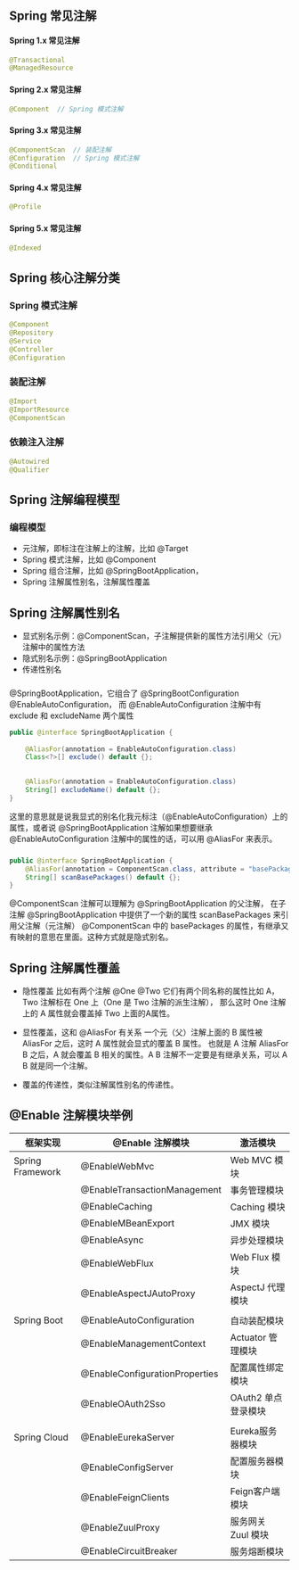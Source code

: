 
## Spring 常见注解
#### Spring 1.x 常见注解

```java
@Transactional
@ManagedResource
```

#### Spring 2.x 常见注解
```java
@Component  // Spring 模式注解
```

#### Spring 3.x 常见注解
```java
@ComponentScan  // 装配注解
@Configuration  // Spring 模式注解
@Conditional
```

#### Spring 4.x 常见注解
```java
@Profile
```

#### Spring 5.x 常见注解
```java
@Indexed
```

## Spring 核心注解分类

### Spring 模式注解
```java
@Component
@Repository
@Service
@Controller
@Configuration
```

### 装配注解
```java
@Import
@ImportResource
@ComponentScan
```
### 依赖注入注解
```java
@Autowired
@Qualifier
```

## Spring 注解编程模型

### 编程模型

* 元注解，即标注在注解上的注解，比如 @Target
* Spring 模式注解，比如 @Component
* Spring 组合注解，比如 @SpringBootApplication，
* Spring 注解属性别名，注解属性覆盖


## Spring 注解属性别名

* 显式别名示例：@ComponentScan，子注解提供新的属性方法引用父（元）注解中的属性方法
* 隐式别名示例：@SpringBootApplication
* 传递性别名

###
@SpringBootApplication，它组合了 @SpringBootConfiguration @EnableAutoConfiguration，
而 @EnableAutoConfiguration 注解中有 exclude 和 excludeName 两个属性
```java
public @interface SpringBootApplication {
	
	@AliasFor(annotation = EnableAutoConfiguration.class)
	Class<?>[] exclude() default {};

	
	@AliasFor(annotation = EnableAutoConfiguration.class)
	String[] excludeName() default {};
}
```

这里的意思就是说我显式的别名化我元标注（@EnableAutoConfiguration）上的属性，或者说 @SpringBootApplication 
注解如果想要继承 @EnableAutoConfiguration 注解中的属性的话，可以用 @AliasFor 来表示。


### 
```java
public @interface SpringBootApplication {
    @AliasFor(annotation = ComponentScan.class, attribute = "basePackages")
    String[] scanBasePackages() default {};
}
```

@ComponentScan 注解可以理解为 @SpringBootApplication 的父注解，
在子注解  @SpringBootApplication 中提供了一个新的属性 scanBasePackages 来引用父注解（元注解） @ComponentScan
中的 basePackages 的属性，有继承又有映射的意思在里面。这种方式就是隐式别名。

## Spring 注解属性覆盖

* 隐性覆盖
比如有两个注解 @One @Two 它们有两个同名称的属性比如 A， Two 注解标在 One 上（One 是 Two 注解的派生注解），
那么这时 One 注解上的 A 属性就会覆盖掉 Two 上面的A属性。

* 显性覆盖，这和 @AliasFor 有关系
一个元（父）注解上面的 B 属性被 AliasFor 之后，这时 A 属性就会显式的覆盖 B 属性。
也就是 A 注解 AliasFor B 之后，A 就会覆盖 B 相关的属性。A B 注解不一定要是有继承关系，可以 A B 就是同一个注解。

* 覆盖的传递性，类似注解属性别名的传递性。

## **@Enable** **注解模块举例**

| 框架实现         | @Enable 注解模块               | 激活模块            |
| ---------------- | ------------------------------ | ------------------- |
| Spring Framework | @EnableWebMvc                  | Web MVC 模块        |
|                  | @EnableTransactionManagement   | 事务管理模块        |
|                  | @EnableCaching                 | Caching 模块        |
|                  | @EnableMBeanExport             | JMX 模块            |
|                  | @EnableAsync                   | 异步处理模块        |
|                  | @EnableWebFlux                 | Web Flux 模块       |
|                  | @EnableAspectJAutoProxy        | AspectJ 代理模块    |
|                  |                                |                     |
| Spring Boot      | @EnableAutoConfiguration       | 自动装配模块        |
|                  | @EnableManagementContext       | Actuator 管理模块   |
|                  | @EnableConfigurationProperties | 配置属性绑定模块    |
|                  | @EnableOAuth2Sso               | OAuth2 单点登录模块 |
|                  |                                |                     |
| Spring Cloud     | @EnableEurekaServer            | Eureka服务器模块    |
|                  | @EnableConfigServer            | 配置服务器模块      |
|                  | @EnableFeignClients            | Feign客户端模块     |
|                  | @EnableZuulProxy               | 服务网关 Zuul 模块  |
|                  | @EnableCircuitBreaker          | 服务熔断模块        |